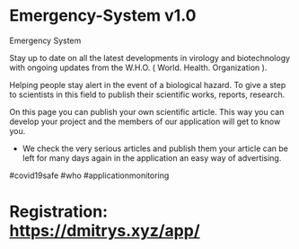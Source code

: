 # Emergency-System  v1.0

Emergency System

Stay up to date on all the latest developments in virology and biotechnology with ongoing updates from the W.H.O. ( World. Health. Organization ).

Helping people stay alert in the event of a biological hazard. To give a step to scientists in this field to publish their scientific works, reports, research.

On this page you can publish your own scientific article. This way you can develop your project and the members of our application will get to know you.

* We check the very serious articles and publish them your article can be left for many days again in the application an easy way of advertising.

#covid19safe #who #applicationmonitoring

# Registration: https://dmitrys.xyz/app/
